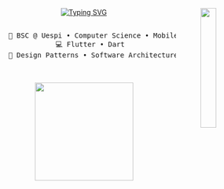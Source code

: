 <div align="center">
<img src="https://w.wallhaven.cc/full/gp/wallhaven-gpxqg3.jpg" width="25%" align="right" />
<a href="https://git.io/typing-svg"><img src="https://readme-typing-svg.demolab.com?font=Fira+Code&duration=2000&pause=1000&center=true&vCenter=true&multiline=true&width=600&height=150&lines=Hey%2C+i'm+Vin%C3%ADcius+Dias;A+passionate+mobile+developer+with+a+focus+on;building+modern%2C+accessible+solutions+to+the;challenges+faced+by+the+communities+I+am+part+of." alt="Typing SVG" /></a><br><br>
<pre>
    💼 BSC @ Uespi • Computer Science • Mobile Developer
    💻 Flutter • Dart 
    📖 Design Patterns • Software Architecture
</pre>
<br><br>
<img src="https://static.myfigurecollection.net/upload/pictures/2023/06/05/3615321.gif" height="200" />
<br><br><br>
    
</div>
